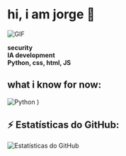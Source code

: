 # hi, i am jorge 👋  

![GIF](https://i.gifer.com/3uB6.gif)  

**security**  
**IA development**  
**Python, css, html, JS**  

## what i know for now:
![Python](https://img.shields.io/badge/Python-3776AB?style=for-the-badge&logo=python&logoColor=white)
)

## ⚡ Estatísticas do GitHub:
![Estatísticas do GitHub](https://github-readme-stats.vercel.app/api?username=seu-usuario&show_icons=true&theme=dark)  

